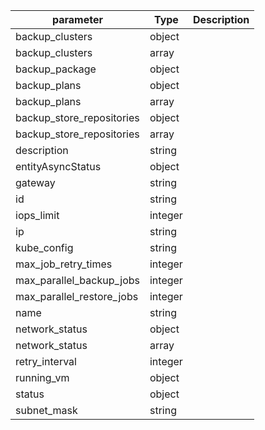 | parameter | Type | Description |
| ----------- | ----------- |----------- |
| backup_clusters  |  object  |    |
| backup_clusters  |  array  |    |
| backup_package  |  object  |    |
| backup_plans  |  object  |    |
| backup_plans  |  array  |    |
| backup_store_repositories  |  object  |    |
| backup_store_repositories  |  array  |    |
| description  |  string  |    |
| entityAsyncStatus  |  object  |    |
| gateway  |  string  |    |
| id  |  string  |    |
| iops_limit  |  integer  |    |
| ip  |  string  |    |
| kube_config  |  string  |    |
| max_job_retry_times  |  integer  |    |
| max_parallel_backup_jobs  |  integer  |    |
| max_parallel_restore_jobs  |  integer  |    |
| name  |  string  |    |
| network_status  |  object  |    |
| network_status  |  array  |    |
| retry_interval  |  integer  |    |
| running_vm  |  object  |    |
| status  |  object  |    |
| subnet_mask  |  string  |    |